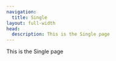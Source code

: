 ```yaml
---
navigation:
  title: Single
layout: full-width
head:
  description: This is the Single page
---
```


This is the Single page
